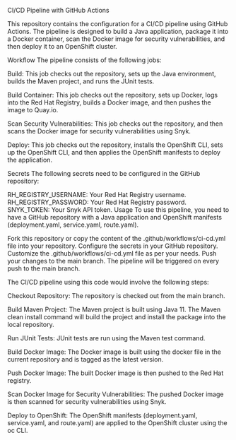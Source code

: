 CI/CD Pipeline with GitHub Actions

This repository contains the configuration for a CI/CD pipeline using GitHub Actions. The pipeline is designed to build a Java application, package it into a Docker container, scan the Docker image for security vulnerabilities, and then deploy it to an OpenShift cluster.

Workflow
The pipeline consists of the following jobs:

Build: This job checks out the repository, sets up the Java environment, builds the Maven project, and runs the JUnit tests.

Build Container: This job checks out the repository, sets up Docker, logs into the Red Hat Registry, builds a Docker image, and then pushes the image to Quay.io.

Scan Security Vulnerabilities: This job checks out the repository, and then scans the Docker image for security vulnerabilities using Snyk.

Deploy: This job checks out the repository, installs the OpenShift CLI, sets up the OpenShift CLI, and then applies the OpenShift manifests to deploy the application.

Secrets
The following secrets need to be configured in the GitHub repository:

RH_REGISTRY_USERNAME: Your Red Hat Registry username.
RH_REGISTRY_PASSWORD: Your Red Hat Registry password.
SNYK_TOKEN: Your Snyk API token.
Usage
To use this pipeline, you need to have a GitHub repository with a Java application and OpenShift manifests (deployment.yaml, service.yaml, route.yaml).

Fork this repository or copy the content of the .github/workflows/ci-cd.yml file into your repository.
Configure the secrets in your GitHub repository.
Customize the .github/workflows/ci-cd.yml file as per your needs.
Push your changes to the main branch. The pipeline will be triggered on every push to the main branch.


The CI/CD pipeline using this code would involve the following steps:

Checkout Repository: The repository is checked out from the main branch.

Build Maven Project: The Maven project is built using Java 11. The Maven clean install command will build the project and install the package into the local repository.

Run JUnit Tests: JUnit tests are run using the Maven test command.

Build Docker Image: The Docker image is built using the docker file in the current repository and is tagged as the latest version.

Push Docker Image: The built Docker image is then pushed to the Red Hat registry.

Scan Docker Image for Security Vulnerabilities: The pushed Docker image is then scanned for security vulnerabilities using Snyk.

Deploy to OpenShift: The OpenShift manifests (deployment.yaml, service.yaml, and route.yaml) are applied to the OpenShift cluster using the oc CLI.
